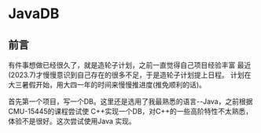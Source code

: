 # JavaDB

## 前言
有件事想做已经很久了，就是造轮子计划，之前一直觉得自己项目经验丰富
最近(2023.7)才慢慢意识到自己存在的很多不足，于是造轮子计划提上日程。
计划在大三暑假开始，用大四一年的时间来慢慢推进度(推免顺利的话)。

首先第一个项目，写一个DB。这里还是选用了我最熟悉的语言--Java，之前根据CMU-15445的课程尝试使
C++实现一个DB，对C++的一些高阶特性不太熟悉，体验不是很好。这次尝试使用Java
实现。